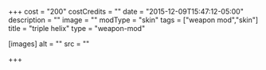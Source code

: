 +++
cost = "200"
costCredits = ""
date = "2015-12-09T15:47:12-05:00"
description = ""
image = ""
modType = "skin"
tags = ["weapon mod","skin"]
title = "triple helix"
type = "weapon-mod"

[images]
  alt = ""
  src = ""

+++
